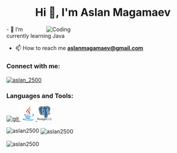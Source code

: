 <h1 align="center">Hi 👋, I'm Aslan Magamaev</h1>
<img align="right" alt="Coding" width="400" src="https://cdn.dribbble.com/users/1162077/screenshots/3848914/programmer.gif">
- 🌱 I’m currently learning Java

- 📫 How to reach me **aslanmagamaev@gmail.com**

<h3 align="left">Connect with me:</h3>
<p align="left">
<a href="https://www.leetcode.com/aslan_2500" target="blank"><img align="center" src="https://raw.githubusercontent.com/rahuldkjain/github-profile-readme-generator/master/src/images/icons/Social/leet-code.svg" alt="aslan_2500" height="30" width="40" /></a>
</p>

<h3 align="left">Languages and Tools:</h3>
<p align="left"> <a href="https://git-scm.com/" target="_blank" rel="noreferrer"> <img src="https://www.vectorlogo.zone/logos/git-scm/git-scm-icon.svg" alt="git" width="40" height="40"/> </a> <a href="https://www.java.com" target="_blank" rel="noreferrer"> <img src="https://raw.githubusercontent.com/devicons/devicon/master/icons/java/java-original.svg" alt="java" width="40" height="40"/> </a> <a href="https://www.postgresql.org" target="_blank" rel="noreferrer"> <img src="https://raw.githubusercontent.com/devicons/devicon/master/icons/postgresql/postgresql-original-wordmark.svg" alt="postgresql" width="40" height="40"/> </a> </p>

<p><img align="left" src="https://github-readme-stats.vercel.app/api/top-langs?username=aslan2500&show_icons=true&locale=en&layout=compact" alt="aslan2500" /></p>

<p>&nbsp;<img align="center" src="https://github-readme-stats.vercel.app/api?username=aslan2500&show_icons=true&locale=en" alt="aslan2500" /></p>

<p><img align="center" src="https://github-readme-streak-stats.herokuapp.com/?user=aslan2500&" alt="aslan2500" /></p>

